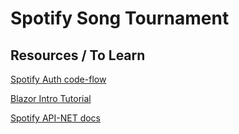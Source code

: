 # Spotify Song Tournament
## Resources / To Learn
<a href="https://developer.spotify.com/documentation/general/guides/authorization/code-flow/">Spotify Auth code-flow</a>

<a href="https://dotnet.microsoft.com/en-us/learn/aspnet/blazor-tutorial/intro">Blazor Intro Tutorial</a>

<a href="https://johnnycrazy.github.io/SpotifyAPI-NET/docs/introduction">Spotify API-NET docs</a>
